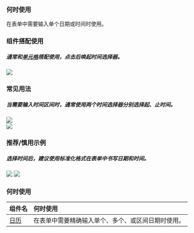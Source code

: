 

### 何时使用

在表单中需要输入单个日期或时间时使用。

### 组件搭配使用

##### 通常和[单元格](./Cell)搭配使用，点击后唤起时间选择器。

 <div class="item">
   <img src="https://tdesign.gtimg.com/site/design/mobile-guide/date-time-picker/date-time-picker-1.png" />
 </div>

### 常见用法

##### 当需要输入时间区间时，通常使用两个时间选择器分别选择起、止时间。

 <div class="item">
    <img src="https://tdesign.gtimg.com/site/design/mobile-guide/date-time-picker/date-time-picker-2.png" />
 </div>

 <div class="item">
    <img src="https://tdesign.gtimg.com/site/design/mobile-guide/date-time-picker/date-time-picker-3.png" />
 </div>

### 推荐/慎用示例

##### 选择时间后，建议使用标准化格式在表单中书写日期和时间。

<div class="legend">
  <div class="item">
    <img src="https://tdesign.gtimg.com/site/design/mobile-guide/date-time-picker/date-time-picker-4.png" />
    <img class="tag" src="https://tdesign.gtimg.com/site/doc/good.png" />
  </div>
</div>


### 何时使用
| 组件名             | 何时使用                                           |
| :----------------- | :------------------------------------------------- |
| [日历](./Calendar) | 在表单中需要精确输入单个、多个、或区间日期时使用。 |
